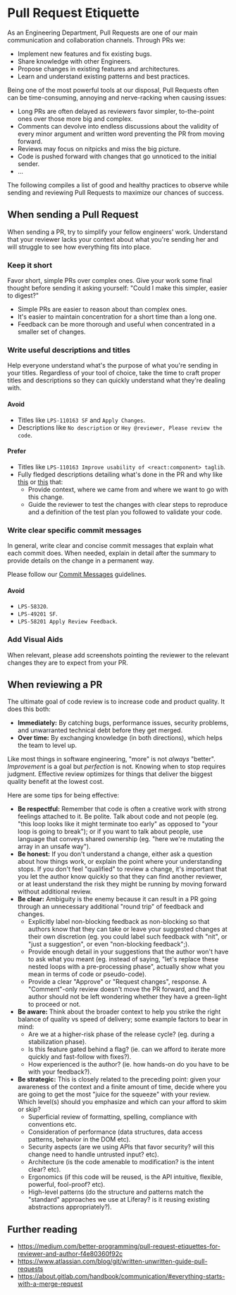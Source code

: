# Pull Request Etiquette

As an Engineering Department, Pull Requests are one of our main communication and collaboration channels. Through PRs we:

-   Implement new features and fix existing bugs.
-   Share knowledge with other Engineers.
-   Propose changes in existing features and architectures.
-   Learn and understand existing patterns and best practices.

Being one of the most powerful tools at our disposal, Pull Requests often can be time-consuming, annoying and nerve-racking when causing issues:

-   Long PRs are often delayed as reviewers favor simpler, to-the-point ones over those more big and complex.
-   Comments can devolve into endless discussions about the validity of every minor argument and written word preventing the PR from moving forward.
-   Reviews may focus on nitpicks and miss the big picture.
-   Code is pushed forward with changes that go unnoticed to the initial sender.
-   ...

The following compiles a list of good and healthy practices to observe while sending and reviewing Pull Requests to maximize our chances of success.

## When sending a Pull Request

When sending a PR, try to simplify your fellow engineers' work. Understand that your reviewer lacks your context about what you're sending her and will struggle to see how everything fits into place.

### Keep it short

Favor short, simple PRs over complex ones. Give your work some final thought before sending it asking yourself: "Could I make this simpler, easier to digest?"

-   Simple PRs are easier to reason about than complex ones.
-   It's easier to maintain concentration for a short time than a long one.
-   Feedback can be more thorough and useful when concentrated in a smaller set of changes.

### Write useful descriptions and titles

Help everyone understand what's the purpose of what you're sending in your titles. Regardless of your tool of choice, take the time to craft proper titles and descriptions so they can quickly understand what they're dealing with.

#### Avoid

-   Titles like `LPS-110163 SF` and `Apply Changes`.
-   Descriptions like `No description` or `Hey @reviewer, Please review the code`.

#### Prefer

-   Titles like `LPS-110163 Improve usability of <react:component> taglib`.
-   Fully fledged descriptions detailing what's done in the PR and why like [this](https://github.com/brianchandotcom/liferay-portal/pull/86171) or [this](https://github.com/brianchandotcom/liferay-portal/pull/86312) that:
    -   Provide context, where we came from and where we want to go with this change.
    -   Guide the reviewer to test the changes with clear steps to reproduce and a definition of the test plan you followed to validate your code.

### Write clear specific commit messages

In general, write clear and concise commit messages that explain what each commit does. When needed, explain in detail after the summary to provide details on the change in a permanent way.

Please follow our [Commit Messages](./commit_messages.md) guidelines.

#### Avoid

-   `LPS-58320`.
-   `LPS-49201 SF`.
-   `LPS-58201 Apply Review Feedback`.

### Add Visual Aids

When relevant, please add screenshots pointing the reviewer to the relevant changes they are to expect from your PR.

## When reviewing a PR

The ultimate goal of code review is to increase code and product quality. It does this both:

-   **Immediately:** By catching bugs, performance issues, security problems, and unwarranted technical debt before they get merged.
-   **Over time:** By exchanging knowledge (in both directions), which helps the team to level up.

Like most things in software engineering, "more" is not _always_ "better". _Improvement_ is a goal but _perfection_ is not. Knowing when to stop requires judgment. Effective review optimizes for things that deliver the biggest quality benefit at the lowest cost.

Here are some tips for being effective:

-   **Be respectful:** Remember that code is often a creative work with strong feelings attached to it. Be polite. Talk about code and not people (eg. "this loop looks like it might terminate too early" as opposed to "your loop is going to break"); or if you want to talk about people, use language that conveys shared ownership (eg. "here we're mutating the array in an unsafe way").
-   **Be honest:** If you don't understand a change, either ask a question about how things work, or explain the point where your understanding stops. If you don't feel "qualified" to review a change, it's important that you let the author know quickly so that they can find another reviewer, or at least understand the risk they might be running by moving forward without additional review.
-   **Be clear:** Ambiguity is the enemy because it can result in a PR going through an unnecessary additional "round trip" of feedback and changes.
    -   Explicitly label non-blocking feedback as non-blocking so that authors know that they can take or leave your suggested changes at their own discretion (eg. you could label such feedback with "nit", or "just a suggestion", or even "non-blocking feedback";).
    -   Provide enough detail in your suggestions that the author won't have to ask what you meant (eg. instead of saying, "let's replace these nested loops with a pre-processing phase", actually show what you mean in terms of code or pseudo-code).
    -   Provide a clear "Approve" or "Request changes", response. A "Comment"-only review doesn't move the PR forward, and the author should not be left wondering whether they have a green-light to proceed or not.
-   **Be aware:** Think about the broader context to help you strike the right balance of quality vs speed of delivery; some example factors to bear in mind:
    -   Are we at a higher-risk phase of the release cycle? (eg. during a stabilization phase).
    -   Is this feature gated behind a flag? (ie. can we afford to iterate more quickly and fast-follow with fixes?).
    -   How experienced is the author? (ie. how hands-on do you have to be with your feedback?).
-   **Be strategic:** This is closely related to the preceding point: given your awareness of the context and a finite amount of time, decide where you are going to get the most "juice for the squeeze" with your review. Which level(s) should you emphasize and which can your afford to skim or skip?
    -   Superficial review of formatting, spelling, compliance with conventions etc.
    -   Consideration of performance (data structures, data access patterns, behavior in the DOM etc).
    -   Security aspects (are we using APIs that favor security? will this change need to handle untrusted input? etc).
    -   Architecture (is the code amenable to modification? is the intent clear? etc).
    -   Ergonomics (if this code will be reused, is the API intuitive, flexible, powerful, fool-proof? etc).
    -   High-level patterns (do the structure and patterns match the "standard" approaches we use at Liferay? is it reusing existing abstractions appropriately?).

## Further reading

-   https://medium.com/better-programming/pull-request-etiquettes-for-reviewer-and-author-f4e80360f92c
-   https://www.atlassian.com/blog/git/written-unwritten-guide-pull-requests
-   https://about.gitlab.com/handbook/communication/#everything-starts-with-a-merge-request
